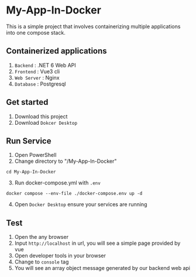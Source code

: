 # My-App-In-Docker
This is a simple project that involves containerizing multiple applications into one compose stack.

## Containerized applications
1. `Backend` :  .NET 6 Web API 
2. `Frontend` : Vue3 cli
3. `Web Server` : Nginx 
4. `Database` : Postgresql

## Get started
1. Download this project
2. Download `Dokcer Desktop`

## Run Service
1. Open PowerShell
2. Change directory to "/My-App-In-Docker"

``` 
cd My-App-In-Docker
```

3. Run docker-compose.yml with `.env`

```
docker compose --env-file ./docker-compose.env up -d 
```

4. Open `Docker Desktop` ensure your services are running

## Test
1. Open the any browser
2. Input `http://localhost` in url, you will see a simple page provided by vue
3. Open developer tools in your browser
4. Change to `console` tag 
5. You will see an array object message generated by our backend web api
